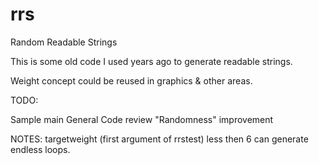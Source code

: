rrs
===

Random Readable Strings

This is some old code I used years ago to generate readable strings.

Weight concept could be reused in graphics & other areas.

TODO:

Sample main
General Code review 
"Randomness" improvement

NOTES:
targetweight (first argument of rrstest) less then 6 can generate endless loops.
